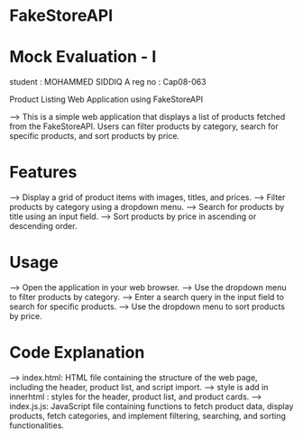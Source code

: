 # FakeStoreAPI

# Mock Evaluation - I
student : MOHAMMED SIDDIQ A
reg no  : Cap08-063

Product Listing Web Application using FakeStoreAPI

--> This is a simple web application that displays a list of products fetched from the FakeStoreAPI. 
    Users can filter products by category, search for specific products, and sort products by price.

# Features
  
 -->  Display a grid of product items with images, titles, and prices.
 -->  Filter products by category using a dropdown menu.
 -->  Search for products by title using an input field.
 -->  Sort products by price in ascending or descending order.

 # Usage

 -->  Open the application in your web browser.
 -->  Use the dropdown menu to filter products by category.
 -->  Enter a search query in the input field to search for specific products.
 -->  Use the dropdown menu to sort products by price.

 # Code Explanation

-->  index.html: HTML file containing the structure of the web page, including the header, product list, and script import.
-->  style is add in innerhtml : styles for the header, product list, and product cards.
-->  index.js.js: JavaScript file containing functions to fetch product data, display products, fetch categories, and implement filtering, searching, and sorting functionalities.

